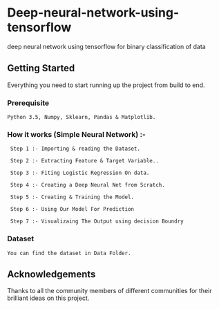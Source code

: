 # Deep-neural-network-using-tensorflow
deep neural network using tensorflow for binary classification of data

## Getting Started 
Everything you need to start running up the project from build to end.

### Prerequisite
~~~
Python 3.5, Numpy, Sklearn, Pandas & Matplotlib.
~~~

### How it works (Simple Neural Network) :-
~~~
 Step 1 :- Importing & reading the Dataset.
 
 Step 2 :- Extracting Feature & Target Variable..
 
 Step 3 :- Fiting Logistic Regression On data.
 
 Step 4 :- Creating a Deep Neural Net from Scratch.
 
 Step 5 :- Creating & Training the Model.
 
 Step 6 :- Using Our Model For Prediction
 
 Step 7 :- Visualizaing The Output using decision Boundry
~~~

### Dataset
~~~
You can find the dataset in Data Folder.
~~~

## Acknowledgements
Thanks to all the community members of different communities for their brilliant ideas on this project.
